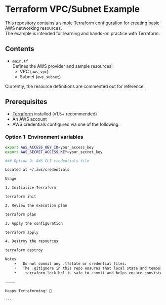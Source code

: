# Terraform VPC/Subnet Example

This repository contains a simple Terraform configuration for creating basic AWS networking resources.  
The example is intended for learning and hands-on practice with Terraform.

## Contents
- `main.tf`  
  Defines the AWS provider and sample resources:
  - VPC (`aws_vpc`)
  - Subnet (`aws_subnet`)

Currently, the resource definitions are commented out for reference.

## Prerequisites
- [Terraform](https://www.terraform.io/downloads.html) installed (v1.5+ recommended)  
- An AWS account  
- AWS credentials configured via one of the following:

### Option 1: Environment variables
```bash
export AWS_ACCESS_KEY_ID=your_access_key
export AWS_SECRET_ACCESS_KEY=your_secret_key

### Option 2: AWS CLI credentials file

Located at ~/.aws/credentials

Usage

1. Initialize Terraform

terraform init

2. Review the execution plan

terraform plan

3. Apply the configuration

terraform apply

4. Destroy the resources

terraform destroy

Notes
	•	Do not commit any .tfstate or credential files.
	•	The .gitignore in this repo ensures that local state and temporary files are excluded.
	•	.terraform.lock.hcl is safe to commit and helps ensure consistent provider versions.

⸻

Happy Terraforming! 🚀

---
